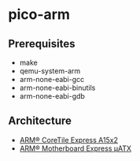 # pico-arm

## Prerequisites

* make
* qemu-system-arm
* arm-none-eabi-gcc
* arm-none-eabi-binutils
* arm-none-eabi-gdb

## Architecture

* [ARM® CoreTile Express A15x2](cpu-datasheet)
* [ARM® Motherboard Express μATX](board-datasheet)

[cpu-datasheet]: https://static.docs.arm.com/dui0604/f/DUI0604F_v2p_ca15_tc1_trm.pdf
[board-datasheet]: https://static.docs.arm.com/dui0447/j/DUI0447.pdf

